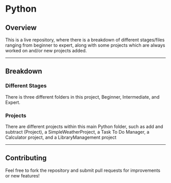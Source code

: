 # Python
## Overview
This is a live repository, where there is a breakdown of different stages/files ranging from beginner to expert, along with some projects which are always worked on and/or new projects added.

--- 

## Breakdown
### Different Stages
There is three different folders in this project, Beginner, Intermediate, and Expert. 

### Projects
There are different projects within this main Python folder, such as add and subtract (Project), a SimpleWeatherProject, a Task To Do Manager, a Calculator project, and a LibraryManagement project

---

## Contributing
Feel free to fork the repository and submit pull requests for improvements or new features! 